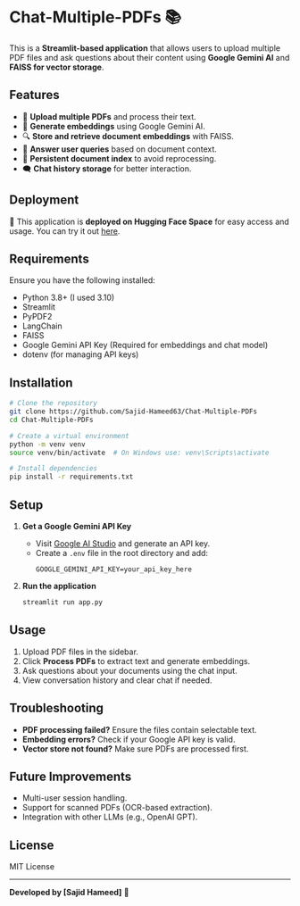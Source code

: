 # Chat-Multiple-PDFs 📚

This is a **Streamlit-based application** that allows users to upload multiple PDF files and ask questions about their content using **Google Gemini AI** and **FAISS for vector storage**.

## Features
- 📄 **Upload multiple PDFs** and process their text.
- 🧠 **Generate embeddings** using Google Gemini AI.
- 🔍 **Store and retrieve document embeddings** with FAISS.
- 🤖 **Answer user queries** based on document context.
- 💾 **Persistent document index** to avoid reprocessing.
- 🗨️ **Chat history storage** for better interaction.

## Deployment

🚀 This application is **deployed on Hugging Face Space** for easy access and usage. You can try it out [here](https://huggingface.co/spaces/sajidhameed63/Chat-with-Your-PDFs). 

## Requirements
Ensure you have the following installed:

- Python 3.8+ (I used 3.10)
- Streamlit
- PyPDF2
- LangChain
- FAISS
- Google Gemini API Key (Required for embeddings and chat model)
- dotenv (for managing API keys)

## Installation
```sh
# Clone the repository
git clone https://github.com/Sajid-Hameed63/Chat-Multiple-PDFs
cd Chat-Multiple-PDFs

# Create a virtual environment
python -m venv venv
source venv/bin/activate  # On Windows use: venv\Scripts\activate

# Install dependencies
pip install -r requirements.txt
```

## Setup
1. **Get a Google Gemini API Key**
   - Visit [Google AI Studio](https://aistudio.google.com/) and generate an API key.
   - Create a `.env` file in the root directory and add:
     ```env
     GOOGLE_GEMINI_API_KEY=your_api_key_here
     ```

2. **Run the application**
   ```sh
   streamlit run app.py
   ```

## Usage
1. Upload PDF files in the sidebar.
2. Click **Process PDFs** to extract text and generate embeddings.
3. Ask questions about your documents using the chat input.
4. View conversation history and clear chat if needed.

## Troubleshooting
- **PDF processing failed?** Ensure the files contain selectable text.
- **Embedding errors?** Check if your Google API key is valid.
- **Vector store not found?** Make sure PDFs are processed first.

## Future Improvements
- Multi-user session handling.
- Support for scanned PDFs (OCR-based extraction).
- Integration with other LLMs (e.g., OpenAI GPT).

## License
MIT License

---
**Developed by [Sajid Hameed]** 🚀


